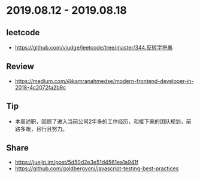 # 2019.08.12 - 2019.08.18

## leetcode
* https://github.com/vjudge/leetcode/tree/master/344.反转字符串

## Review
* https://medium.com/@kamranahmedse/modern-frontend-developer-in-2018-4c2072fa2b9c

## Tip
* 本周述职，回顾了进入当前公司2年多的工作经历，和接下来的团队规划，前路多艰，且行且努力。

## Share
* https://juejin.im/post/5d50d2e3e51d4561ea1a941f
* https://github.com/goldbergyoni/javascript-testing-best-practices
